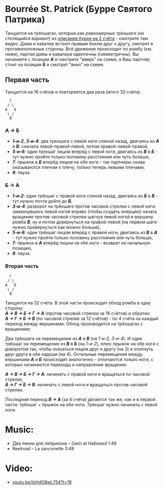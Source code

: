 Bourrée St. Patrick (Бурре Святого Патрика)
===========================================
Танцуется на трёхшагах, которые как _равномерные трёхшаги (не стелящийся вариант)_ из [описания бурре на 2 счёта](bourree.md) - смотрите там видео. Дама и кавалер встают правым боком друг к другу, смотрят в противоположные стороны. Всё движение происходит по ромбу (см. ниже), партии дамы и кавалера идентичны (симметричны). Вы начинаете с позиции ___А___ и смотрите "вверх" на схеме, а Ваш партнёр стоит на позиции ___Б___ и смотрит "вниз" на схеме.

## Первая часть
Танцуется на 16 счётов и повторяется два раза (итого 32 счёта).

      Г
     / \
    А   Б
     \ /
      В

### А → Б
- ___1-и-2___, ___3-и-4___: два трехшага с левой ноги спиной назад, двигаясь из ___А___ в ___В___: сначала левой-правой-левой, потом правой-левой-правой,
- ___5-и-6___: один трехшаг лицом вперёд с левой ноги, двигаясь из ___В___ в ___Б___ - тут нужно пройти только половину расстояния или чуть больше,
- ___7___: прыжок в ___Б___ вперёд лицом на обе ноги - так партнеры снова оказываются плечом к плечу, только теперь левыми плечами,
- ___8___: пауза.

### Б → А
- ___1-и-2___: один трёхшаг с правой ноги спиной назад, двигаясь из ___Б___ в ___В___ - тут нужно почти дойти до ___В___,
- ___3-и-4___: разворот на трёхшаге против часовой стрелки с левой ноги: замахнувшись левой ногой вправо (чтобы создать инерцию) начать вращение против часовой стрелки шагнув левой ногой в вершину ромба ___В___, ну и потом довернуться на правой-левой (на первом шаге нужно провернуться как можно больше),
- ___5-и-6___: один трёхшаг лицом вперёд с правой ноги, двигаясь из ___В___ в ___А___ - тут нужно пройти только половину расстояния или чуть больше,
- ___7___: прыжок в ___А___ вперёд лицом на обе ноги - возврат на начальную позицию,
- ___8___: пауза.

### Вторая часть

      Г
     / \
    А   Б
     \ /
      В

Танцуется на 32 счёта. В этой части происходит обход ромба в одну сторону:  
___А → В → Б → Г → А___ (против часовой стрелки за 16 счётов) и обратно:  
___А → Г → Б → В___ (по часовой стрелке за 12 счётов) - по 4 счёта на каждый переход между вершинами. Обход производится на трёхшагах с вращением:

Два трёхшага на перемещение из ___А___ в ___В___ (на _1-и-2, 3-и-4_). И один трёхшаг на перемещение из ___В___ в ___Б___ (на _1-и-2_), плюс прыжок на обе ноги с доворотом так, чтобы оказаться лицом друг к другу (на _3_) и хлопнуть друг друга в обе ладоши (на _4_). Остальные перемещения между вершинами ___А___ и ___Б___ происходят аналогично - отличаются только ноги, с которых начинаются переходы и направление вращения:

___А → В → Б → Г → А___: начинать с правой ноги и вращаться по часовой стрелке,  
___А → Г → Б → В___: начинать с левой ноги и вращаться против часовой стрелки.

Последний переход ___В → А___ (за 4 счёта) делается так же, как и в первой части: трёхшаг + прыжок на обе ноги. Трёхшаг нужно начинать с левой ноги.

Music:
=======
- Два пенни для леприкона – Gwin at Hallowed 1:49
- Reelroad – La sanconette 3:48

Video:
======
- [youtu.be/IzHdO8wL754?t=19](https://youtu.be/IzHdO8wL754?t=19)
